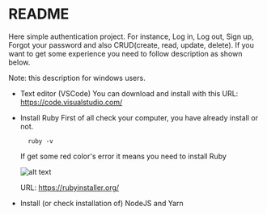 # README

Here simple authentication project. 
For instance, Log in, Log out, Sign up, Forgot your password and also CRUD(create, read, update, delete).
If you want to get some experience you need to follow description as shown below.

Note: this description for windows users.

* Text editor (VSCode)
    You can download and install with this URL: https://code.visualstudio.com/

* Install Ruby
    First of all check your computer, you have already install or not.

        ruby -v

    If get some red color's error it means you need to install Ruby
        
    ![alt text](https://img-c.udemycdn.com/redactor/raw/2020-02-19_08-50-19-ed6e2eb5ee8c77bdc12d0e4284a4bd91.png)

    URL: https://rubyinstaller.org/

        

* Install (or check installation of) NodeJS and Yarn
